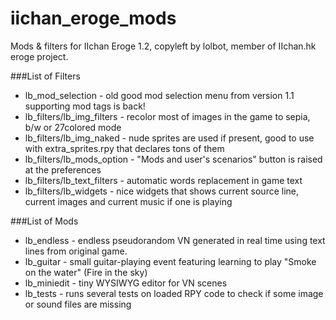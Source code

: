 iichan_eroge_mods
=================
Mods & filters for IIchan Eroge 1.2, copyleft by lolbot, member of IIchan.hk eroge project.

###List of Filters
+ lb_mod_selection - old good mod selection menu from version 1.1 supporting mod tags is back!
+ lb_filters/lb_img_filters - recolor most of images in the game to sepia, b/w or 27colored mode
+ lb_filters/lb_img_naked - nude sprites are used if present, good to use with extra_sprites.rpy that declares tons of them
+ lb_filters/lb_mods_option - "Mods and user's scenarios" button is raised at the preferences
+ lb_filters/lb_text_filters - automatic words replacement in game text
+ lb_filters/lb_widgets - nice widgets that shows current source line, current images and current music if one is playing

###List of Mods
+ lb_endless - endless pseudorandom VN generated in real time using text lines from original game.
+ lb_guitar - small guitar-playing event featuring learning to play "Smoke on the water" (Fire in the sky)
+ lb_miniedit - tiny WYSIWYG editor for VN scenes
+ lb_tests - runs several tests on loaded RPY code to check if some image or sound files are missing
